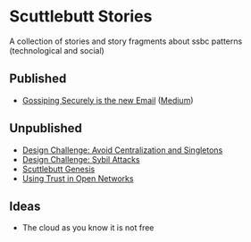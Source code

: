 # Scuttlebutt Stories

A collection of stories and story fragments about ssbc patterns (technological and social)

## Published

- [Gossiping Securely is the new Email](./gossiping-securely-is-the-new-email.md) ([Medium](https://medium.com/enspiral-tales/gossiping-securely-is-the-new-email-6d706d4cd435))

## Unpublished

- [Design Challenge: Avoid Centralization and Singletons](./design-challenge-avoid-centralization-and-singletons.md)
- [Design Challenge: Sybil Attacks](./design-challenge-sybil-attacks.md)
- [Scuttlebutt Genesis](./scuttlebutt-genesis.md)
- [Using Trust in Open Networks](./using-trust-in-open-networks.md)

## Ideas

- The cloud as you know it is not free
